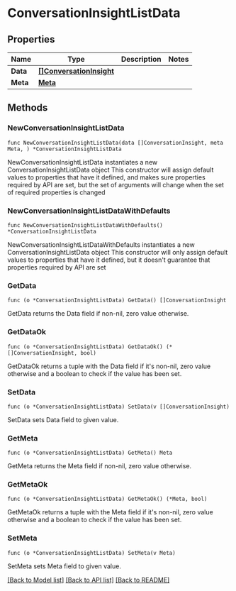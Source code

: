 # ConversationInsightListData

## Properties

Name | Type | Description | Notes
------------ | ------------- | ------------- | -------------
**Data** | [**[]ConversationInsight**](ConversationInsight.md) |  | 
**Meta** | [**Meta**](Meta.md) |  | 

## Methods

### NewConversationInsightListData

`func NewConversationInsightListData(data []ConversationInsight, meta Meta, ) *ConversationInsightListData`

NewConversationInsightListData instantiates a new ConversationInsightListData object
This constructor will assign default values to properties that have it defined,
and makes sure properties required by API are set, but the set of arguments
will change when the set of required properties is changed

### NewConversationInsightListDataWithDefaults

`func NewConversationInsightListDataWithDefaults() *ConversationInsightListData`

NewConversationInsightListDataWithDefaults instantiates a new ConversationInsightListData object
This constructor will only assign default values to properties that have it defined,
but it doesn't guarantee that properties required by API are set

### GetData

`func (o *ConversationInsightListData) GetData() []ConversationInsight`

GetData returns the Data field if non-nil, zero value otherwise.

### GetDataOk

`func (o *ConversationInsightListData) GetDataOk() (*[]ConversationInsight, bool)`

GetDataOk returns a tuple with the Data field if it's non-nil, zero value otherwise
and a boolean to check if the value has been set.

### SetData

`func (o *ConversationInsightListData) SetData(v []ConversationInsight)`

SetData sets Data field to given value.


### GetMeta

`func (o *ConversationInsightListData) GetMeta() Meta`

GetMeta returns the Meta field if non-nil, zero value otherwise.

### GetMetaOk

`func (o *ConversationInsightListData) GetMetaOk() (*Meta, bool)`

GetMetaOk returns a tuple with the Meta field if it's non-nil, zero value otherwise
and a boolean to check if the value has been set.

### SetMeta

`func (o *ConversationInsightListData) SetMeta(v Meta)`

SetMeta sets Meta field to given value.



[[Back to Model list]](../README.md#documentation-for-models) [[Back to API list]](../README.md#documentation-for-api-endpoints) [[Back to README]](../README.md)


